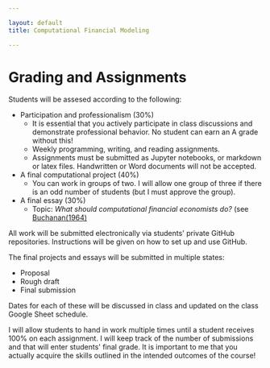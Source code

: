 ```yaml
---

layout: default
title: Computational Financial Modeling 

---
```


# Grading and Assignments

Students will be assesed according to the following:

- Participation and professionalism (30%)
	+ It is essential that you actively participate in class discussions and demonstrate professional behavior. No
	  student can earn an A grade without this!
	+ Weekly programming, writing, and reading assignments.
	+ Assignments must be submitted as Jupyter notebooks, or markdown or latex files. Handwritten or Word documents will
	  not be accepted.
- A final computational project (40%)
	+ You can work in groups of two. I will allow one group of three if there is an odd number of students (but I must
	  approve the group).
- A final essay (30%)  
	+ Topic: *What should computational financial economists do?* (see [Buchanan(1964)](https://www.jstor.org/stable/1055931?seq=1#page_scan_tab_contents)


All work will be submitted electronically via students' private GitHub repositories. Instructions will be given on how
to set up and use GitHub.

The final projects and essays will be submitted in multiple states: 

- Proposal
- Rough draft
- Final submission

Dates for each of these will be discussed in class and updated on the class Google Sheet schedule.

I will allow students to hand in work multiple times until a student receives 100% on each assignment. I will keep
track of the number of submissions and that will enter students' final grade. It is important to me that you actually
acquire the skills outlined in the intended outcomes of the course!  
